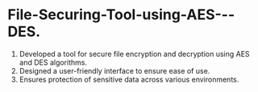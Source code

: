 # File-Securing-Tool-using-AES---DES.
                               
1. Developed a tool for secure file encryption and decryption using AES and DES algorithms. 
2. Designed a user-friendly interface to ensure ease of use. 
3. Ensures protection of sensitive data across various environments. 
